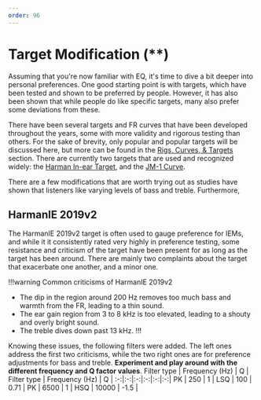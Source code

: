 ```yaml
---
order: 96
---
```

# Target Modification (\*\*)

Assuming that you're now familiar with EQ, it's time to dive a bit deeper into personal preferences. One good starting point is with targets, which have been tested and shown to be preferred by people. However, it has also been shown that while people do like specific targets, many also prefer some deviations from these. 

There have been several targets and FR curves that have been developed throughout the years, some with more validity and rigorous testing than others. For the sake of brevity, only popular and popular targets will be discussed here, but more can be found in the [Rigs, Curves, & Targets](https://4ciemg.github.io/IEM-EQ-Guide/rigs-curves-targets/) section. There are currently two targets that are used and recognized widely: the [Harman In-ear Target](https://4ciemg.github.io/IEM-EQ-Guide/rigs-curves-targets/#harman-in-ear-target-711--5128), and the [JM-1 Curve](https://4ciemg.github.io/IEM-EQ-Guide/rigs-curves-targets/#%CE%B4-and-jm-1-curve-711--5128). 

There are a few modifications that are worth trying out as studies have shown that listeners like varying levels of bass and treble. Furthermore, 

## HarmanIE 2019v2

The HarmanIE 2019v2 target is often used to gauge preference for IEMs, and while it it consistently rated very highly in preference testing, some resistance and criticism of the target have been present for as long as the target has been around. There are mainly two complaints about the target that exacerbate one another, and a minor one.

!!!warning Common criticisms of HarmanIE 2019v2
- The dip in the region around 200 Hz removes too much bass and warmth from the FR, leading to a thin sound.
- The ear gain region from 3 to 8 kHz is too elevated, leading to a shouty and overly bright sound.
- The treble dives down past 13 kHz.
!!!

Knowing these issues, the following filters were added. The left ones address the first two criticisms, while the two right ones are for preference adjustments for bass and treble. **Experiment and play around with the different frequency and Q factor values**.
Filter type | Frequency (Hz) | Q | Filter type | Frequency (Hz) | Q |
:-:|:-:|:-:|:-:|:-:|:-:|
 PK | 250 | 1 | LSQ | 100 | 0.71 |
 PK | 6500 | 1 | HSQ | 10000 | -1.5 | 
 
